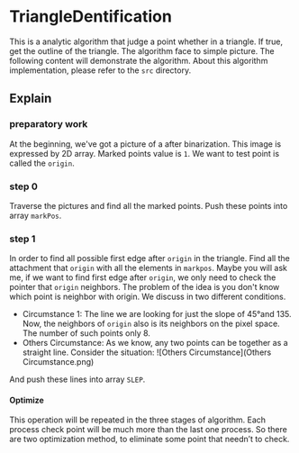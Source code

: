 TriangleDentification
============
This is a analytic algorithm that judge a point whether in a triangle. If true, get the outline of the triangle. The algorithm face to simple picture. The following content will demonstrate the algorithm.  About this algorithm implementation, please refer to the `src` directory.

Explain
-----------
### preparatory work
At the beginning, we've got a picture of a after binarization. This image is expressed by 2D array. Marked points value is `1`. We want to test point is called the `origin`.

### step 0
Traverse the pictures and find all the marked points. Push these points into array `markPos`.

### step 1
In order to find all possible first edge after `origin` in the triangle. Find all the attachment that `origin` with all the elements in `markpos`. Maybe you will ask me, if we want to find first edge after `origin`, we only need to check the pointer that `origin` neighbors. The problem of the idea is you don't know which point is neighbor with origin. We discuss in two different conditions.
* Circumstance 1: The line we are looking for just the slope of 45°and 135. Now, the neighbors of `origin` also is its neighbors on the pixel space. The number of such points only 8.
* Others Circumstance: As we know, any two points can be together as a straight line. Consider the situation:
![Others Circumstance](Others Circumstance.png)

And push these lines into array `SLEP`.

#### Optimize
This operation will be repeated in the three stages of algorithm. Each process check point will be much more than the last one process. So there are two optimization method, to eliminate some point that needn’t to check. 
